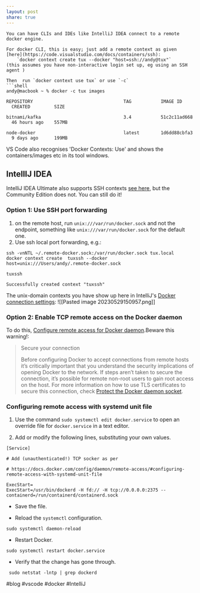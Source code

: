```yaml
---
layout: post
share: true
---
```



```
You can have CLIs and IDEs like IntelliJ IDEA connect to a remote docker engine.

For docker CLI, this is easy; just add a remote context as given [here](https://code.visualstudio.com/docs/containers/ssh):
	`docker context create tux --docker "host=ssh://andy@tux"`
(this assumes you have non-interactive login set up, eg using an SSH agent )

Then  run `docker context use tux` or use `-c`  
```shell
andy@macbook ~ % docker -c tux images      

REPOSITORY                                  TAG           IMAGE ID       CREATED         SIZE

bitnami/kafka                               3.4           51c2c11ad668   46 hours ago    557MB

node-docker                                 latest        1d6dd88cbfa3   9 days ago      199MB

```

VS Code also recognises 'Docker Contexts: Use' and shows the containers/images etc in its tool windows.

## IntellIJ IDEA
IntelliJ IDEA Ultimate  also supports SSH contexts [see here](https://www.jetbrains.com/help/idea/settings-docker.html), but the Community Edition does not. You can still do it!

### Option 1: Use SSH port forwarding
1. on the remote host, run `unix:///var/run/docker.sock` and not the endpoint, something like `unix:///var/run/docker.sock` for the default one.
2. Use ssh local port forwarding, e.g.:
```shell 
ssh -vnNTL ~/.remote-docker.sock:/var/run/docker.sock tux.local
docker context create  tuxssh --docker host=unix:///Users/andy/.remote-docker.sock

tuxssh

Successfully created context "tuxssh"
``` 

The unix-domain contexts you have show up here in IntelliJ's [Docker connection settings](https://www.jetbrains.com/help/idea/settings-docker.html):
![[Pasted image 20230529150957.png]]


### Option 2: Enable TCP remote access on the Docker daemon 
To do this, [Configure remote access for Docker daemon](https://docs.docker.com/config/daemon/remote-access/).Beware this warning!: 
> Secure your connection
> 
> Before configuring Docker to accept connections from remote hosts it’s critically important that you understand the security implications of opening Docker to the network. If steps aren’t taken to secure the connection, it’s possible for remote non-root users to gain root access on the host. For more information on how to use TLS certificates to secure this connection, check [Protect the Docker daemon socket](https://docs.docker.com/engine/security/protect-access/).

### Configuring remote access with systemd unit file[](https://docs.docker.com/config/daemon/remote-access/#configuring-remote-access-with-systemd-unit-file)

1. Use the command `sudo systemctl edit docker.service` to open an override file for `docker.service` in a text editor.
    
2. Add or modify the following lines, substituting your own values. 
```
[Service]

# Add (unauthenticated!) TCP socker as per

# https://docs.docker.com/config/daemon/remote-access/#configuring-remote-access-with-systemd-unit-file

ExecStart=
ExecStart=/usr/bin/dockerd -H fd:// -H tcp://0.0.0.0:2375 --containerd=/run/containerd/containerd.sock
```
    
- Save the file.
    
- Reload the `systemctl` configuration.
```
sudo systemctl daemon-reload
```
  
- Restart Docker.
```
sudo systemctl restart docker.service
```
    
- Verify that the change has gone through.
```
 sudo netstat -lntp | grep dockerd
```



#blog #vscode #docker #IntelliJ


